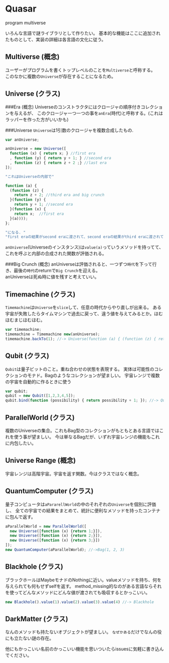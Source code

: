 Quasar
=========

program multiverse

いろんな言語で謎ライブラリとして作りたい。
基本的な機能はここに追加されたものとして、実装の詳細は各言語の文化に従う。

Multiverse (概念)
-----------------
ユーザーがプログラムを書くトップレベルのことを`Multiverse`と呼称する。  
このなかに複数の`Universe`が存在することになるため。


Universe (クラス)
-----------------

###Era (概念)
Universeのコンストラクタにはクロージャの順序付きコレクションを与えるが、
このクロージャ一つ一つの事を`anEra`(時代)と呼称する。(これはラッパーを作った方がいいかも)

###Universe 
`Universe`は1引数のクロージャを複数合成したもの.

```javascript
var anUniverse;

anUniverse = new Universe([
  function (x) { return x; } //first era
  , function (y) { return y + 1; } //second era
  , function (z) { return z + 2 ;} //last era
]);

"これはUniverseの内部で"

function (a) {
  (function (z) {
    return z + 2; //third era and big crunch
  }(function (y) {
    return y + 1; //second era
  }(function (x) {
    return x;  //first era
  }(a))));
};

"になる. "
"first eraの結果がsecond eraに渡されて、second eraの結果がthird eraに渡されて..."
```

`anUniverse`(Universeのインスタンス)は`value(a)`っていうメソッドを持ってて、これを呼ぶと内部の合成された関数が評価される。

###Big Crunch (概念)
anUniverseは評価されると、一つずつ`時代`を下って行き、最後の`時代`のreturnで`Big Crunch`を迎える。  
anUniverseは死ぬ時に値を残すと考えていい。

Timemachine (クラス)
--------------------
`Timemachine`は`Universe`を`slice`して、任意の時代からやり直しが出来る。
ある宇宙が失敗したらタイムマシンで過去に戻って、違う値を与えてみるとか。ほむほむまじほむほむ。

```javascript
var timemachine;
timemachine = Timemachine new(anUniverse);
timemachine.backTo(1); //-> Universe(function (a) { (function (z) { return z + 2; }(function () { return y+1 }(a))); })
```

Qubit (クラス)
--------------
`Qubit`は量子ビットのこと。重ね合わせの状態を表現する。
実体は可能性のコレクションのモナド。Bagのようなコレクションが望ましい。
宇宙レンジで複数の宇宙を自動的に作るときに使う

```javascript
var qubit;
qubit = new Qubit([1,2,3,4,5]);
qubit.bind(function (possibility) { return possibility + 1; }); //-> Qubit(2,3,4,5,6)
```

ParallelWorld (クラス)
----------------------
複数のUniverseの集合。これもBag型のコレクションがもともとある言語ではこれを使う事が望ましい。
今は単なるBagだが、いずれ宇宙レンジの機能もこれに内包したい。

Universe Range (概念)
---------------------
宇宙レンジは高階宇宙。宇宙を返す関数。今はクラスではなく概念。

QuantumComputer (クラス)
------------------------
量子コンピュータは`aPararellWorld`の中のそれぞれの`Universe`を個別に評価し、
全ての宇宙での結果をまとめて、統計に便利なメソッドを持ったコンテナに包んで返す。

```javascript
aParallelWorld = new ParallelWorld([
  new Universe([function (x) {return 1;}]),
  new Universe([function (x) {return 2;}]),
  new Universe([function (x) {return 3;}])
]);
new QuantumComputer(aParallelWorld); //->Bag(1, 2, 3)
```

Blackhole (クラス)
------------------
ブラックホールはMaybeモナドのNothingに近い。valueメソッドを持ち、何を与えられても何もせずselfを返す。
method_missing的なのがある言語ならそれを使ってどんなメソッドにどんな値が渡されても吸収するとかっこいい。

```javascript
new Blackhole().value(1).value(2).value(3).value(4) //-> Blackhole
```

DarkMatter (クラス)
-------------------
なんのメソッドも持たないオブジェクトが望ましい。
`なぜかある`だけでなんの役にも立たない謎の存在。

他にもかっこいい名前のかっこいい機能を思いついたらissuesに気軽に書き込んでください。